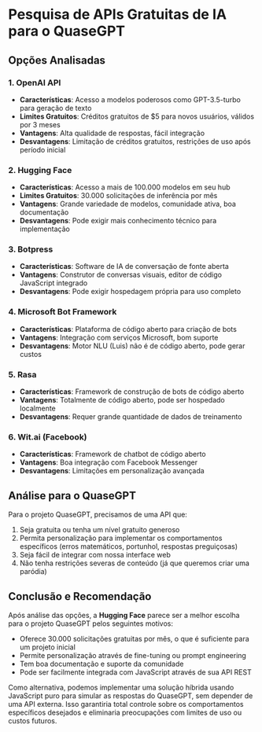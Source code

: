 # Pesquisa de APIs Gratuitas de IA para o QuaseGPT

## Opções Analisadas

### 1. OpenAI API
- **Características**: Acesso a modelos poderosos como GPT-3.5-turbo para geração de texto
- **Limites Gratuitos**: Créditos gratuitos de $5 para novos usuários, válidos por 3 meses
- **Vantagens**: Alta qualidade de respostas, fácil integração
- **Desvantagens**: Limitação de créditos gratuitos, restrições de uso após período inicial

### 2. Hugging Face
- **Características**: Acesso a mais de 100.000 modelos em seu hub
- **Limites Gratuitos**: 30.000 solicitações de inferência por mês
- **Vantagens**: Grande variedade de modelos, comunidade ativa, boa documentação
- **Desvantagens**: Pode exigir mais conhecimento técnico para implementação

### 3. Botpress
- **Características**: Software de IA de conversação de fonte aberta
- **Vantagens**: Construtor de conversas visuais, editor de código JavaScript integrado
- **Desvantagens**: Pode exigir hospedagem própria para uso completo

### 4. Microsoft Bot Framework
- **Características**: Plataforma de código aberto para criação de bots
- **Vantagens**: Integração com serviços Microsoft, bom suporte
- **Desvantagens**: Motor NLU (Luis) não é de código aberto, pode gerar custos

### 5. Rasa
- **Características**: Framework de construção de bots de código aberto
- **Vantagens**: Totalmente de código aberto, pode ser hospedado localmente
- **Desvantagens**: Requer grande quantidade de dados de treinamento

### 6. Wit.ai (Facebook)
- **Características**: Framework de chatbot de código aberto
- **Vantagens**: Boa integração com Facebook Messenger
- **Desvantagens**: Limitações em personalização avançada

## Análise para o QuaseGPT

Para o projeto QuaseGPT, precisamos de uma API que:
1. Seja gratuita ou tenha um nível gratuito generoso
2. Permita personalização para implementar os comportamentos específicos (erros matemáticos, portunhol, respostas preguiçosas)
3. Seja fácil de integrar com nossa interface web
4. Não tenha restrições severas de conteúdo (já que queremos criar uma paródia)

## Conclusão e Recomendação

Após análise das opções, a **Hugging Face** parece ser a melhor escolha para o projeto QuaseGPT pelos seguintes motivos:
- Oferece 30.000 solicitações gratuitas por mês, o que é suficiente para um projeto inicial
- Permite personalização através de fine-tuning ou prompt engineering
- Tem boa documentação e suporte da comunidade
- Pode ser facilmente integrada com JavaScript através de sua API REST

Como alternativa, podemos implementar uma solução híbrida usando JavaScript puro para simular as respostas do QuaseGPT, sem depender de uma API externa. Isso garantiria total controle sobre os comportamentos específicos desejados e eliminaria preocupações com limites de uso ou custos futuros.
